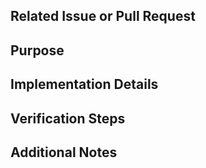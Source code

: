 ## Related Issue or Pull Request
<!--
If this pull request is related to an existing issue or another pull request, please provide a link.
You can automatically close an issue when this PR is merged by writing "Closes #XXX" (replace XXX with the issue number).
For more information, see: https://docs.github.com/en/issues/tracking-your-work-with-issues/linking-a-pull-request-to-an-issue
-->

## Purpose
<!--
Briefly describe the goal of this pull request. What problem does it solve or what feature does it introduce?
-->

## Implementation Details
<!--
Provide an overview of the changes made in this pull request. Explain your approach and the reasoning behind your implementation.
-->

## Verification Steps
<!--
List the steps taken to verify that this pull request works as intended. This may include:
- [ ] Confirming that all tests pass
- [ ] Manual testing scenarios
- [ ] Checking for any potential side effects or regressions
-->

## Additional Notes
<!--
Add any other relevant information, context, or considerations related to this pull request.
-->